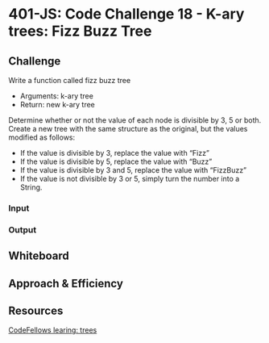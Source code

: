 # 401-JS: Code Challenge 18 - K-ary trees: Fizz Buzz Tree

## Challenge

Write a function called fizz buzz tree

- Arguments: k-ary tree
- Return: new k-ary tree

Determine whether or not the value of each node is divisible by 3, 5 or both. Create a new tree with the same structure as the original, but the values modified as follows:

- If the value is divisible by 3, replace the value with “Fizz”
- If the value is divisible by 5, replace the value with “Buzz”
- If the value is divisible by 3 and 5, replace the value with “FizzBuzz”
- If the value is not divisible by 3 or 5, simply turn the number into a String.

### Input

<!-- ![bt](input.png) -->

### Output

<!-- >[2,7,5,2,6,9,5,11,4] -->

## Whiteboard

<!-- ![WB](WB17.png) -->

## Approach & Efficiency
<!-- What approach did you take? Why? What is the Big O space/time for this approach? -->

<!-- Using a WHILE loop we are traversing the entire tree and at the same time using a queue.

Big O time - O(n); -->


## Resources

[CodeFellows learing: trees](https://codefellows.github.io/common_curriculum/data_structures_and_algorithms/Code_401/class-15/resources/Trees.html)
